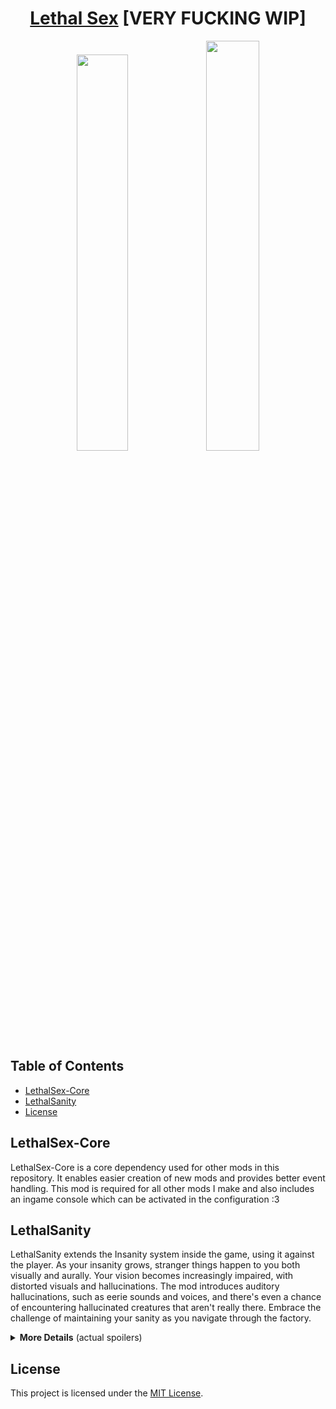 <div align="center">

# [Lethal Sex](https://discord.gg/Gu96JVv93V) [VERY FUCKING WIP]

<img src="https://github.com/IgnoredSoul/LethalSex/assets/61690983/f5beeeb1-cd97-40b9-a2be-c36ed468c2ee" width=40.3%/>
<img src="https://github.com/IgnoredSoul/LethalSex/assets/61690983/a3ca1827-391e-4cf3-a7f7-a49a5fc3a2ab" width=41%/>

</div>

## Table of Contents

- [LethalSex-Core](#lethalsex-core)
- [LethalSanity](#lethalsanity)
- [License](#license)

## LethalSex-Core

LethalSex-Core is a core dependency used for other mods in this repository. It enables easier creation of new mods and provides better event handling. This mod is required for all other mods I make and also includes an ingame console which can be activated in the configuration :3

## LethalSanity

LethalSanity extends the Insanity system inside the game, using it against the player. As your insanity grows, stranger things happen to you both visually and aurally. Your vision becomes increasingly impaired, with distorted visuals and hallucinations. The mod introduces auditory hallucinations, such as eerie sounds and voices, and there's even a chance of encountering hallucinated creatures that aren't really there. Embrace the challenge of maintaining your sanity as you navigate through the factory.

<details>
  <summary><strong>More Details</strong> (actual spoilers)</summary>

Currently there is visual effects (post processing). I am too stupid to add monsters right now and too much of a perfectionist when it comes to the audio handler... oopsies :3

If you've kept up with the discord thread, I've disabled the camera leaning and fake scrap due to me being an perfectionist dumbass...

Literally all is WIP 'cause I keep changing shit :3

</details>

## License

This project is licensed under the [MIT License](LICENSE).
